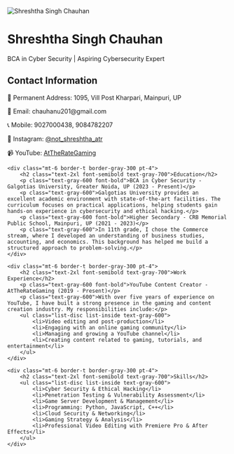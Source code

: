 <!DOCTYPE html><html lang="en">
<head>
    <meta charset="UTF-8">
    <meta name="viewport" content="width=device-width, initial-scale=1.0">
    <title>Resume - Shreshtha Singh Chauhan</title>
    <script src="https://cdn.tailwindcss.com"></script>
</head>
<body class="bg-gray-100">
    <div class="max-w-4xl mx-auto bg-white p-10 shadow-lg rounded-lg mt-10">
        <div class="text-center">
            <img src="Shreshtha_Photo.jpg" alt="Shreshtha Singh Chauhan" class="w-40 h-40 mx-auto rounded-full border-4 border-gray-300">
        </div>
        <h1 class="text-4xl font-bold text-gray-800 text-center mt-4">Shreshtha Singh Chauhan</h1>
        <p class="text-gray-600 text-center text-lg">BCA in Cyber Security | Aspiring Cybersecurity Expert</p><div class="mt-6 border-t border-gray-300 pt-4">
        <h2 class="text-2xl font-semibold text-gray-700">Contact Information</h2>
        <p class="text-gray-600">📍 Permanent Address: 1095, Vill Post Kharpari, Mainpuri, UP</p>
        <p class="text-gray-600">📧 Email: chauhanu201@gmail.com</p>
        <p class="text-gray-600">📞 Mobile: 9027000438, 9084782207</p>
        <p class="text-gray-600">🔗 Instagram: <a href="https://instagram.com/@not_shreshtha_atr" class="text-blue-500">@not_shreshtha_atr</a></p>
        <p class="text-gray-600">📹 YouTube: <a href="https://youtube.com/c/attherategaming" class="text-blue-500">AtTheRateGaming</a></p>
    </div>
    
    <div class="mt-6 border-t border-gray-300 pt-4">
        <h2 class="text-2xl font-semibold text-gray-700">Education</h2>
        <p class="text-gray-600 font-bold">BCA in Cyber Security - Galgotias University, Greater Noida, UP (2023 - Present)</p>
        <p class="text-gray-600">Galgotias University provides an excellent academic environment with state-of-the-art facilities. The curriculum focuses on practical applications, helping students gain hands-on experience in cybersecurity and ethical hacking.</p>
        <p class="text-gray-600 font-bold">Higher Secondary - CRB Memorial Public School, Mainpuri, UP (2021 - 2023)</p>
        <p class="text-gray-600">In 11th grade, I chose the Commerce stream, where I developed an understanding of business studies, accounting, and economics. This background has helped me build a structured approach to problem-solving.</p>
    </div>

    <div class="mt-6 border-t border-gray-300 pt-4">
        <h2 class="text-2xl font-semibold text-gray-700">Work Experience</h2>
        <p class="text-gray-600 font-bold">YouTube Content Creator - AtTheRateGaming (2019 - Present)</p>
        <p class="text-gray-600">With over five years of experience on YouTube, I have built a strong presence in the gaming and content creation industry. My responsibilities include:</p>
        <ul class="list-disc list-inside text-gray-600">
            <li>Video editing and post-production</li>
            <li>Engaging with an online gaming community</li>
            <li>Managing and growing a YouTube channel</li>
            <li>Creating content related to gaming, tutorials, and entertainment</li>
        </ul>
    </div>

    <div class="mt-6 border-t border-gray-300 pt-4">
        <h2 class="text-2xl font-semibold text-gray-700">Skills</h2>
        <ul class="list-disc list-inside text-gray-600">
            <li>Cyber Security & Ethical Hacking</li>
            <li>Penetration Testing & Vulnerability Assessment</li>
            <li>Game Server Development & Management</li>
            <li>Programming: Python, JavaScript, C++</li>
            <li>Cloud Security & Networking</li>
            <li>Gaming Strategy & Analysis</li>
            <li>Professional Video Editing with Premiere Pro & After Effects</li>
        </ul>
    </div>
</div>

</body>
</html>
